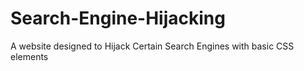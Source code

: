 # Search-Engine-Hijacking
A website designed to Hijack Certain Search Engines with basic CSS elements
